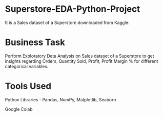 # Superstore-EDA-Python-Project

It is a Sales dataset of a Superstore downloaded from Kaggle.

# Business Task
Perform Exploratory Data Analysis on Sales dataset of a Superstore to get insights regarding Orders, Quantity Sold, Profit, Profit Margin % for different categorical variables.

# Tools Used
Python Libraries - Pandas, NumPy, Matplotlib, Seaborn

Google Colab

